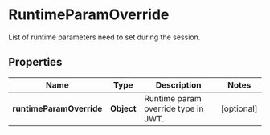 

# RuntimeParamOverride

List of runtime parameters need to set during the session.

## Properties

| Name | Type | Description | Notes |
|------------ | ------------- | ------------- | -------------|
|**runtimeParamOverride** | **Object** | Runtime param override type in JWT. |  [optional] |



